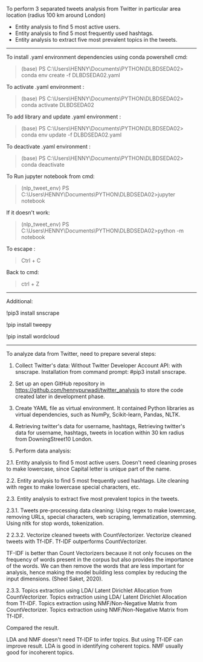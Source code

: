 To perform 3 separated tweets analysis from Twitter in particular area location (radius 100 km around London)

- Entity analysis to find 5 most active users. 
- Entity analysis to find 5 most frequently used hashtags. 
- Entity analysis to extract five most prevalent topics in the tweets.

---------------------

To install .yaml environment dependencies using conda powershell cmd: 

>(base) PS C:\Users\HENNY\Documents\PYTHON\DLBDSEDA02> conda env create -f DLBDSEDA02.yaml

To activate .yaml environment : 

>(base) PS C:\Users\HENNY\Documents\PYTHON\DLBDSEDA02> conda activate DLBDSEDA02

To add library and update .yaml environment : 

>(base) PS C:\Users\HENNY\Documents\PYTHON\DLBDSEDA02> conda env update -f DLBDSEDA02.yaml

To deactivate .yaml environment : 

>(base) PS C:\Users\HENNY\Documents\PYTHON\DLBDSEDA02> conda deactivate

To Run jupyter notebook from cmd:

>(nlp_tweet_env) PS C:\Users\HENNY\Documents\PYTHON\DLBDSEDA02>jupyter notebook

If it doesn't work:

>(nlp_tweet_env) PS C:\Users\HENNY\Documents\PYTHON\DLBDSEDA02>python -m notebook

To escape :
>Ctrl + C

Back to cmd:
>ctrl + Z
------------------
Additional:

!pip3 install snscrape

!pip install tweepy

!pip install wordcloud

------------------

To analyze data from Twitter, need to prepare several steps:

1. Collect Twitter's data:
Without Twitter Developer Account API: with snscrape.
Installation from command prompt: #pip3 install snscrape.

2. Set up an open GitHub repository in https://github.com/hennypurwadi/twitter_analysis 
 to store the code created later in development phase. 
 
3. Create YAML file as virtual environment.
 It contained Python libraries as virtual dependencies, such as NumPy, Scikit-learn, Pandas, NLTK.
 
4. Retrieving twitter's data for username, hashtags, Retrieving twitter's data for username, hashtags, 
tweets in location within 30 km radius from DowningStreet10 London.

2. Perform data analysis:

2.1. Entity analysis to find 5 most active users.
Doesn't need cleaning proses to make lowercase, since Capital letter is unique part of the name. 

2.2. Entity analysis to find 5 most frequently used hashtags.
Lite cleaning with regex to make lowercase special characters, etc. 

2.3. Entity analysis to extract five most prevalent topics in the tweets.

2.3.1. Tweets pre-processing data cleaning: 
Using regex to make lowercase, removing URLs, special characters, web scraping, 
lemmatization, stemming. Using nltk for stop words, tokenization. 

2
2.3.2. Vectorize cleaned tweets with CountVectorizer.
 Vectorize cleaned tweets with Tf-IDF.
Tf-IDF outperforms CountVectorizer.

TF-IDF is better than Count Vectorizers because it not only focuses on the frequency of words 
present in the corpus but also provides the importance of the words. We can then remove the words 
that are less important for analysis, hence making the model building less complex by reducing the 
input dimensions. (Sheel Saket, 2020).

2.3.3. Topics extraction using LDA/ Latent Dirichlet Allocation from CountVectorizer.
 Topics extraction using LDA/ Latent Dirichlet Allocation from Tf-IDF.
 Topics extraction using NMF/Non-Negative Matrix from CountVectorizer.
 Topics extraction using NMF/Non-Negative Matrix from Tf-IDF.
 
Compared the result.

LDA and NMF doesn't need Tf-IDF to infer topics. But using Tf-IDF can improve result.
LDA is good in identifying coherent topics.
NMF usually good for incoherent topics.
